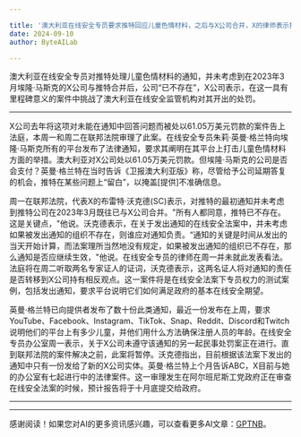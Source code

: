 ```yaml
---

title: '澳大利亚在线安全专员要求推特回应儿童色情材料，之后与X公司合并，X的律师表示推特已“不存在”'
date: 2024-09-10
author: ByteAILab

---
```


澳大利亚在线安全专员对推特处理儿童色情材料的通知，并未考虑到在2023年3月埃隆·马斯克的X公司与推特合并后，公司“已不存在”，X公司表示，在这一具有里程碑意义的案件中挑战了澳大利亚在线安全监管机构对其开出的处罚。

---
X公司去年将这项对未能在通知中回答问题而被处以61.05万美元罚款的案件告上法庭，本周一和周二在联邦法院审理了此案。在线安全专员朱莉·英曼·格兰特向埃隆·马斯克所有的平台发布了法律通知，要求其阐明在其平台上打击儿童色情材料方面的举措。澳大利亚对X公司处以61.05万美元罚款。但埃隆·马斯克的公司是否会支付？英曼·格兰特在当时告诉《卫报澳大利亚版》称，尽管给予公司延期答复的机会，推特在某些问题上“留白”，以掩盖[提供]不准确信息。

周一在联邦法院，代表X的布雷特·沃克德(SC)表示，对推特的最初通知并未考虑到推特公司在2023年3月既往已与X公司合并。"所有人都同意，推特已不存在。这是关键点，"他说。沃克德表示，在关于发出通知的在线安全法案中，并未考虑如果被发出通知的组织不存在，则谁应对通知负责。“通知的关键是时间从发出的当天开始计算，而法案理所当然地没有规定，如果被发出通知的组织已不存在，那么通知是否应继续生效，"他说。在线安全专员的律师在周一并未就此发表看法。法庭将在周二听取两名专家证人的证词，沃克德表示，这两名证人将对通知的责任是否转移到X公司持有相反观点。这一案件将是在线安全法案下专员权力的测试案例，包括发出通知，要求平台说明它们如何满足政府的基本在线安全期望。

英曼·格兰特已向提供者发布了数十份此类通知，最近一份发布在上周，要求YouTube、Facebook、Instagram、TikTok、Snap、Reddit、Discord和Twitch说明他们的平台上有多少儿童，并他们用什么方法确保注册人员的年龄。在线安全专员办公室周一表示，关于X公司未遵守该通知的另一起民事处罚案正在进行。直到联邦法院的案件解决之前，此案将暂停。沃克德指出，目前根据该法案下发出的通知中只有一份发给了新的X公司实体。英曼·格兰特上个月告诉ABC，X目前与她的办公室有七起进行中的法律案件。这一审理发生在阿尔班尼斯工党政府正在审查在线安全法案的时候，预计报告将于十月底提交给政府。


---
---
感谢阅读！如果您对AI的更多资讯感兴趣，可以查看更多AI文章：[GPTNB](https://gptnb.com)。